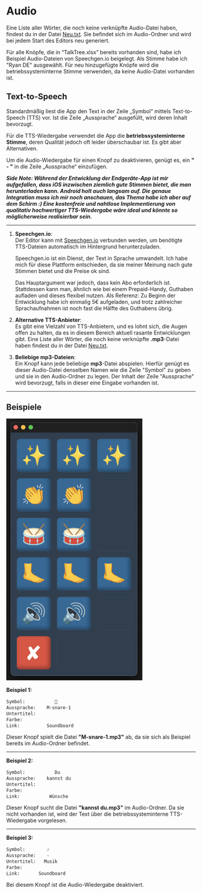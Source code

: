 # Audio

Eine Liste aller Wörter, die noch keine verknüpfte Audio-Datei haben, findest du in der Datei [Neu.txt](https://github.com/c-smo/TalkTree-Edit/blob/main/TalkTree_Edit/Anleitungen/Audio/Neu.md). Sie befindet sich im Audio-Ordner und wird bei jedem Start des Editors neu generiert.

Für alle Knöpfe, die in “TalkTree.xlsx” bereits vorhanden sind, habe ich Beispiel Audio-Dateien von Speechgen.io beigelegt. Als Stimme habe ich "Ryan DE" ausgewählt. Für neu hinzugefügte Knöpfe wird die betriebssysteminterne Stimme verwenden, da keine Audio-Datei vorhanden ist.

## Text-to-Speech

Standardmäßig liest die App den Text in der Zeile „Symbol“ mittels Text-to-Speech (TTS) vor. Ist die Zeile „Aussprache“ ausgefüllt, wird deren Inhalt bevorzugt.

Für die TTS-Wiedergabe verwendet die App die **betriebssysteminterne Stimme**, deren Qualität jedoch oft leider überschaubar ist. Es gibt aber Alternativen.

Um die Audio-Wiedergabe für einen Knopf zu deaktivieren, genügt es, ein **" - "** in die Zeile „Aussprache“ einzufügen.

**_Side Note: Während der Entwicklung der Endgeräte-App ist mir aufgefallen, dass iOS inzwischen ziemlich gute Stimmen bietet, die man herunterladen kann. Android holt auch langsam auf. Die genaue Integration muss ich mir noch anschauen, das Thema habe ich aber auf dem Schirm :) Eine kostenfreie und nahtlose Implementierung von qualitativ hochwertiger TTS-Wiedergabe wäre ideal und könnte so möglicherweise realisierbar sein._**

---

1. **Speechgen.io**:  
   Der Editor kann mit [Speechgen.io](https://github.com/c-smo/TalkTree-Edit/blob/main/TalkTree_Edit/Anleitungen/Einstellungen/Speechgen.md) verbunden werden, um benötigte TTS-Dateien automatisch im Hintergrund herunterzuladen.

   Speechgen.io ist ein Dienst, der Text in Sprache umwandelt. Ich habe mich für diese Plattform entschieden, da sie meiner Meinung nach gute Stimmen bietet und die Preise ok sind.

   Das Hauptargument war jedoch, dass kein Abo erforderlich ist. Stattdessen kann man, ähnlich wie bei einem Prepaid-Handy, Guthaben aufladen und dieses flexibel nutzen. Als Referenz: Zu Beginn der Entwicklung habe ich einmalig 5€ aufgeladen, und trotz zahlreicher Sprachaufnahmen ist noch fast die Hälfte des Guthabens übrig.

2. **Alternative TTS-Anbieter**:  
   Es gibt eine Vielzahl von TTS-Anbietern, und es lohnt sich, die Augen offen zu halten, da es in diesem Bereich aktuell rasante Entwicklungen gibt. Eine Liste aller Wörter, die noch keine verknüpfte **.mp3**-Datei haben findest du in der Datei [Neu.txt](https://github.com/c-smo/TalkTree-Edit/blob/main/TalkTree_Edit/Anleitungen/Audio/Neu.md).

3. **Beliebige mp3-Dateien**:  
   Ein Knopf kann jede beliebige **mp3**-Datei abspielen. Hierfür genügt es dieser Audio-Datei denselben Namen wie die Zeile "Symbol" zu geben und sie in den Audio-Ordner zu legen. Der Inhalt der Zeile "Aussprache" wird bevorzugt, falls in dieser eine Eingabe vorhanden ist.

---

## Beispiele

 <img src="./preview_audio.png" alt="preview_audio" width="362" height="696">

**Beispiel 1:**

```
Symbol:           🥁
Aussprache:    M-snare-1
Untertitel:
Farbe:
Link:          Soundboard
```

Dieser Knopf spielt die Datei **"M-snare-1.mp3"** ab, da sie sich als Beispiel bereits im Audio-Ordner befindet.

---

**Beispiel 2:**

```
Symbol:           Du
Aussprache:    kannst du
Untertitel:
Farbe:
Link:           Wünsche
```

Dieser Knopf sucht die Datei **"kannst du.mp3"** im Audio-Ordner. Da sie nicht vorhanden ist, wird der Text über die betriebssysteminterne TTS-Wiedergabe vorgelesen.

---

**Beispiel 3:**

```
Symbol:        🎶
Aussprache:    -
Untertitel:   Musik
Farbe:
Link:       Soundboard

```

Bei diesem Knopf ist die Audio-Wiedergabe deaktiviert.
